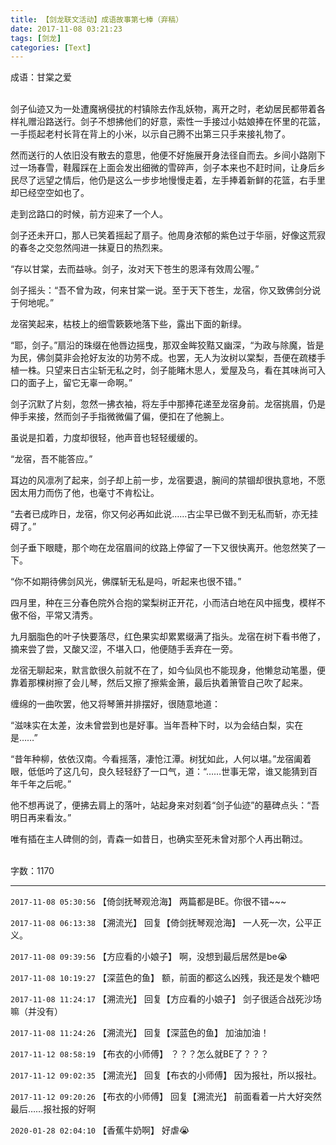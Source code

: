 ```yaml
---
title: 【剑龙联文活动】成语故事第七棒（弃稿）
date: 2017-11-08 03:21:23
tags: [剑龙]
categories: [Text]
---
```


<p dir="ltr"  >成语：甘棠之爱<br /><br /></p> 
<p dir="ltr"  >剑子仙迹又为一处遭魔祸侵扰的村镇除去作乱妖物，离开之时，老幼居民都带着各样礼赠沿路送行。剑子不想拂他们的好意，索性一手接过小姑娘捧在怀里的花篮，一手揽起老村长背在背上的小米，以示自己腾不出第三只手来接礼物了。</p> 
<p dir="ltr"  >然而送行的人依旧没有散去的意思，他便不好施展开身法径自而去。乡间小路刚下过一场春雪，鞋履踩在上面会发出细微的雪碎声，剑子本来也不赶时间，让身后乡民尽了远望之情后，他仍是这么一步步地慢慢走着，左手捧着新鲜的花篮，右手里却已经空空如也了。<br /></p> 
<p dir="ltr"  >走到岔路口的时候，前方迎来了一个人。</p> 
<p dir="ltr"  >剑子还未开口，那人已笑着摇起了扇子。他周身浓郁的紫色过于华丽，好像这荒寂的春冬之交忽然闯进一抹夏日的热烈来。</p> 
<p dir="ltr"  >“存以甘棠，去而益咏。剑子，汝对天下苍生的恩泽有效周公喔。”</p> 
<p dir="ltr"  >剑子摇头：“吾不曾为政，何来甘棠一说。至于天下苍生，龙宿，你又致佛剑分说于何地呢。”</p> 
<p dir="ltr"  >龙宿笑起来，枯枝上的细雪簌簌地落下些，露出下面的新绿。</p> 
<p dir="ltr"  >“耶，剑子。”扇沿的珠缀在他唇边摇曳，那双金眸狡黠又幽深，“为政与除魔，皆是为民，佛剑莫非会抢好友汝的功劳不成。也罢，无人为汝树以棠梨，吾便在疏楼手植一株。只望来日古尘斩无私之时，剑子能睹木思人，爱屋及乌，看在其味尚可入口的面子上，留它无辜一命啊。”</p> 
<p dir="ltr"  >剑子沉默了片刻，忽然一拂衣袖，将左手中那捧花递至龙宿身前。龙宿挑眉，仍是伸手来接，然而剑子手指微微偏了偏，便扣在了他腕上。</p> 
<p dir="ltr"  >虽说是扣着，力度却很轻，他声音也轻轻缓缓的。</p> 
<p dir="ltr"  >“龙宿，吾不能答应。”</p> 
<p dir="ltr"  >耳边的风凛冽了起来，剑子却上前一步，龙宿要退，腕间的禁锢却很执意地，不愿因太用力而伤了他，也毫寸不肯松让。</p> 
<p dir="ltr"  >“去者已成昨日，龙宿，你又何必再如此说……古尘早已做不到无私而斩，亦无挂碍了。”</p> 
<p dir="ltr"  >剑子垂下眼睫，那个吻在龙宿眉间的纹路上停留了一下又很快离开。他忽然笑了一下。</p> 
<p dir="ltr"  >“你不如期待佛剑风光，佛牒斩无私是吗，听起来也很不错。”<br /></p> 
<p dir="ltr"  >四月里，种在三分春色院外合抱的棠梨树正开花，小而洁白地在风中摇曳，模样不傲不俗，平常又清秀。</p> 
<p dir="ltr"  >九月胭脂色的叶子快要落尽，红色果实却累累缀满了指头。龙宿在树下看书倦了，摘来尝了尝，又酸又涩，不堪入口，他便随手丢弃在一旁。</p> 
<p dir="ltr"  >龙宿无聊起来，默言歆很久前就不在了，如今仙凤也不能现身，他懒怠动笔墨，便靠着那棵树擦了会儿琴，然后又擦了擦紫金箫，最后执着箫管自己吹了起来。</p> 
<p dir="ltr"  >缠绵的一曲吹罢，他又将琴箫并排摆好，很随意地道：</p> 
<p dir="ltr"  >“滋味实在太差，汝未曾尝到也是好事。当年吾种下时，以为会结白梨，实在是……”</p> 
<p dir="ltr"  >“昔年种柳，依依汉南。今看摇落，凄怆江潭。树犹如此，人何以堪。”龙宿阖着眼，低低吟了这几句，良久轻轻舒了一口气，道：“……世事无常，谁又能猜到百年千年之后呢。”</p> 
<p dir="ltr"  >他不想再说了，便拂去肩上的落叶，站起身来对刻着“剑子仙迹”的墓碑点头：“吾明日再来看汝。”<br /></p> 
<p dir="ltr"  >唯有插在主人碑侧的剑，青森一如昔日，也确实至死未曾对那个人再出鞘过。<br /><br /></p> 
<p dir="ltr"  >字数：1170</p>

<!-- more -->

---

`2017-11-08 05:30:56` 【倚剑抚琴观沧海】 两篇都是BE。你很不错~~~

`2017-11-08 06:13:38` 【溯流光】 回复【倚剑抚琴观沧海】 一人死一次，公平正义。

`2017-11-08 09:39:56` 【方应看的小娘子】 啊，没想到最后居然是be😭

`2017-11-08 10:19:27` 【深蓝色的鱼】 额，前面的都这么凶残，我还是发个糖吧

`2017-11-08 11:24:17` 【溯流光】 回复【方应看的小娘子】 剑子很适合战死沙场嘛（并没有）

`2017-11-08 11:24:26` 【溯流光】 回复【深蓝色的鱼】 加油加油！

`2017-11-12 08:58:19` 【布衣的小师傅】 ？？？怎么就BE了？？？

`2017-11-12 09:02:35` 【溯流光】 回复【布衣的小师傅】 因为报社，所以报社。

`2017-11-12 09:20:26` 【布衣的小师傅】 回复【溯流光】 前面看着一片大好突然最后……报社报的好啊

`2020-01-28 02:04:10` 【香蕉牛奶啊】 好虐😭
